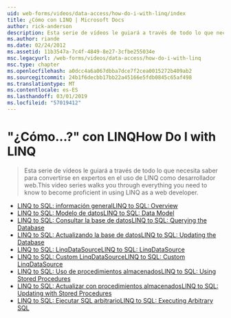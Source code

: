 ```yaml
---
uid: web-forms/videos/data-access/how-do-i-with-linq/index
title: ¿Cómo con LINQ | Microsoft Docs
author: rick-anderson
description: Esta serie de vídeos le guiará a través de todo lo que necesita saber para convertirse en expertos en el uso de LINQ como desarrollador web.
ms.author: riande
ms.date: 02/24/2012
ms.assetid: 11b3547a-7c4f-4849-8e27-3cfbe255034e
msc.legacyurl: /web-forms/videos/data-access/how-do-i-with-linq
msc.type: chapter
ms.openlocfilehash: a0dcc4a6a067dbba7dce7f2cea0015272b409ab2
ms.sourcegitcommit: 24b1f6decbb17bb22a45166e5fdb0845c65af498
ms.translationtype: MT
ms.contentlocale: es-ES
ms.lasthandoff: 03/01/2019
ms.locfileid: "57019412"
---
```

<a name="how-do-i-with-linq"></a><span data-ttu-id="14836-103">"¿Cómo...?" con LINQ</span><span class="sxs-lookup"><span data-stu-id="14836-103">How Do I with LINQ</span></span>
====================
> <span data-ttu-id="14836-104">Esta serie de vídeos le guiará a través de todo lo que necesita saber para convertirse en expertos en el uso de LINQ como desarrollador web.</span><span class="sxs-lookup"><span data-stu-id="14836-104">This video series walks you through everything you need to know to become proficient in using LINQ as a web developer.</span></span>


- [<span data-ttu-id="14836-105">LINQ to SQL: información general</span><span class="sxs-lookup"><span data-stu-id="14836-105">LINQ to SQL: Overview</span></span>](how-do-i-linq-to-sql-overview.md)
- [<span data-ttu-id="14836-106">LINQ to SQL: Modelo de datos</span><span class="sxs-lookup"><span data-stu-id="14836-106">LINQ to SQL: Data Model</span></span>](how-do-i-linq-to-sql-data-model.md)
- [<span data-ttu-id="14836-107">LINQ to SQL: Consultar la base de datos</span><span class="sxs-lookup"><span data-stu-id="14836-107">LINQ to SQL: Querying the Database</span></span>](how-do-i-linq-to-sql-querying-the-database.md)
- [<span data-ttu-id="14836-108">LINQ to SQL: Actualizando la base de datos</span><span class="sxs-lookup"><span data-stu-id="14836-108">LINQ to SQL: Updating the Database</span></span>](how-do-i-linq-to-sql-updating-the-database.md)
- [<span data-ttu-id="14836-109">LINQ to SQL: LinqDataSource</span><span class="sxs-lookup"><span data-stu-id="14836-109">LINQ to SQL: LinqDataSource</span></span>](how-do-i-linq-to-sql-linqdatasource.md)
- [<span data-ttu-id="14836-110">LINQ to SQL: Custom LinqDataSource</span><span class="sxs-lookup"><span data-stu-id="14836-110">LINQ to SQL: Custom LinqDataSource</span></span>](how-do-i-linq-to-sql-custom-linqdatasource.md)
- [<span data-ttu-id="14836-111">LINQ to SQL: Uso de procedimientos almacenados</span><span class="sxs-lookup"><span data-stu-id="14836-111">LINQ to SQL: Using Stored Procedures</span></span>](how-do-i-linq-to-sql-using-stored-procedures.md)
- [<span data-ttu-id="14836-112">LINQ to SQL: Actualizar con procedimientos almacenados</span><span class="sxs-lookup"><span data-stu-id="14836-112">LINQ to SQL: Updating with Stored Procedures</span></span>](how-do-i-linq-to-sql-updating-with-stored-procedures.md)
- [<span data-ttu-id="14836-113">LINQ to SQL: Ejecutar SQL arbitrario</span><span class="sxs-lookup"><span data-stu-id="14836-113">LINQ to SQL: Executing Arbitrary SQL</span></span>](how-do-i-linq-to-sql-executing-arbitrary-sql.md)
